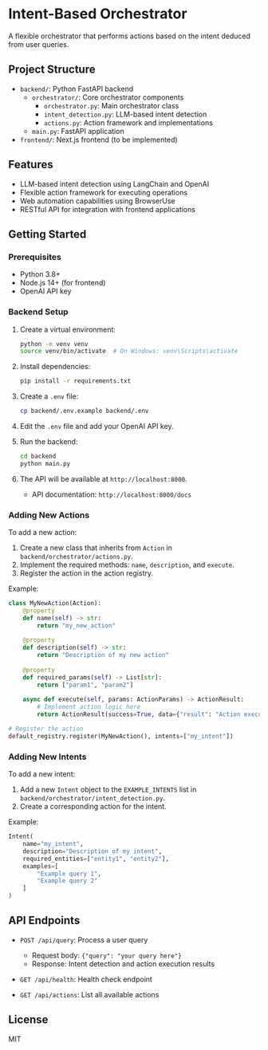 # Intent-Based Orchestrator

A flexible orchestrator that performs actions based on the intent deduced from user queries.

## Project Structure

- `backend/`: Python FastAPI backend
  - `orchestrator/`: Core orchestrator components
    - `orchestrator.py`: Main orchestrator class
    - `intent_detection.py`: LLM-based intent detection
    - `actions.py`: Action framework and implementations
  - `main.py`: FastAPI application
- `frontend/`: Next.js frontend (to be implemented)

## Features

- LLM-based intent detection using LangChain and OpenAI
- Flexible action framework for executing operations
- Web automation capabilities using BrowserUse
- RESTful API for integration with frontend applications

## Getting Started

### Prerequisites

- Python 3.8+
- Node.js 14+ (for frontend)
- OpenAI API key

### Backend Setup

1. Create a virtual environment:
   ```bash
   python -m venv venv
   source venv/bin/activate  # On Windows: venv\Scripts\activate
   ```

2. Install dependencies:
   ```bash
   pip install -r requirements.txt
   ```

3. Create a `.env` file:
   ```bash
   cp backend/.env.example backend/.env
   ```

4. Edit the `.env` file and add your OpenAI API key.

5. Run the backend:
   ```bash
   cd backend
   python main.py
   ```

6. The API will be available at `http://localhost:8000`.
   - API documentation: `http://localhost:8000/docs`

### Adding New Actions

To add a new action:

1. Create a new class that inherits from `Action` in `backend/orchestrator/actions.py`.
2. Implement the required methods: `name`, `description`, and `execute`.
3. Register the action in the action registry.

Example:

```python
class MyNewAction(Action):
    @property
    def name(self) -> str:
        return "my_new_action"
    
    @property
    def description(self) -> str:
        return "Description of my new action"
    
    @property
    def required_params(self) -> List[str]:
        return ["param1", "param2"]
    
    async def execute(self, params: ActionParams) -> ActionResult:
        # Implement action logic here
        return ActionResult(success=True, data={"result": "Action executed"})

# Register the action
default_registry.register(MyNewAction(), intents=["my_intent"])
```

### Adding New Intents

To add a new intent:

1. Add a new `Intent` object to the `EXAMPLE_INTENTS` list in `backend/orchestrator/intent_detection.py`.
2. Create a corresponding action for the intent.

Example:

```python
Intent(
    name="my_intent",
    description="Description of my intent",
    required_entities=["entity1", "entity2"],
    examples=[
        "Example query 1",
        "Example query 2"
    ]
)
```

## API Endpoints

- `POST /api/query`: Process a user query
  - Request body: `{"query": "your query here"}`
  - Response: Intent detection and action execution results

- `GET /api/health`: Health check endpoint

- `GET /api/actions`: List all available actions

## License

MIT 